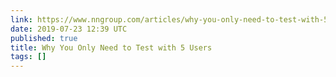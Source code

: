 ```yaml
---
link: https://www.nngroup.com/articles/why-you-only-need-to-test-with-5-users/
date: 2019-07-23 12:39 UTC
published: true
title: Why You Only Need to Test with 5 Users
tags: []
---
```



